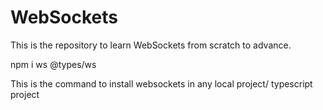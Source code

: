 # WebSockets
This is the repository to learn WebSockets from scratch to advance.

npm i ws @types/ws

This is the command to install websockets in any local project/ typescript project 
